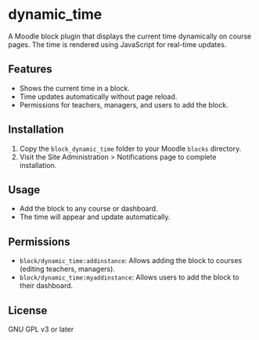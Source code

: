 # dynamic_time

A Moodle block plugin that displays the current time dynamically on course pages. The time is rendered using JavaScript for real-time updates.

## Features

- Shows the current time in a block.
- Time updates automatically without page reload.
- Permissions for teachers, managers, and users to add the block.

## Installation

1. Copy the `block_dynamic_time` folder to your Moodle `blocks` directory.
2. Visit the Site Administration > Notifications page to complete installation.

## Usage

- Add the block to any course or dashboard.
- The time will appear and update automatically.

## Permissions

- `block/dynamic_time:addinstance`: Allows adding the block to courses (editing teachers, managers).
- `block/dynamic_time:myaddinstance`: Allows users to add the block to their dashboard.

## License

GNU GPL v3 or later
